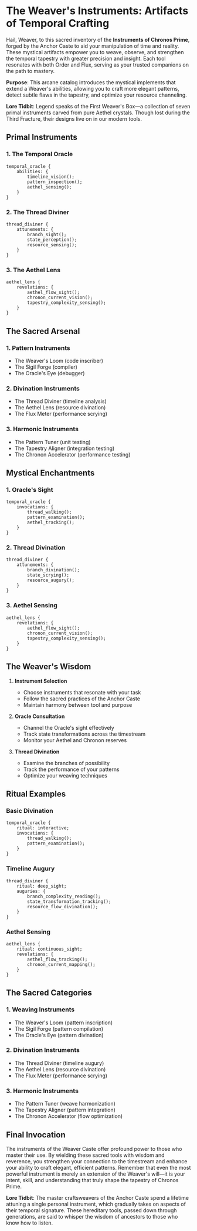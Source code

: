 # The Weaver's Instruments: Artifacts of Temporal Crafting

Hail, Weaver, to this sacred inventory of the **Instruments of Chronos Prime**, forged by the Anchor Caste to aid your manipulation of time and reality. These mystical artifacts empower you to weave, observe, and strengthen the temporal tapestry with greater precision and insight. Each tool resonates with both Order and Flux, serving as your trusted companions on the path to mastery.

**Purpose**: This arcane catalog introduces the mystical implements that extend a Weaver's abilities, allowing you to craft more elegant patterns, detect subtle flaws in the tapestry, and optimize your resource channeling.

**Lore Tidbit**: Legend speaks of the First Weaver's Box—a collection of seven primal instruments carved from pure Aethel crystals. Though lost during the Third Fracture, their designs live on in our modern tools.

## Primal Instruments

### 1. The Temporal Oracle
```chronoscript
temporal_oracle {
    abilities: {
        timeline_vision();
        pattern_inspection();
        aethel_sensing();
    }
}
```

### 2. The Thread Diviner
```chronoscript
thread_diviner {
    attunements: {
        branch_sight();
        state_perception();
        resource_sensing();
    }
}
```

### 3. The Aethel Lens
```chronoscript
aethel_lens {
    revelations: {
        aethel_flow_sight();
        chronon_current_vision();
        tapestry_complexity_sensing();
    }
}
```

## The Sacred Arsenal

### 1. Pattern Instruments
- The Weaver's Loom (code inscriber)
- The Sigil Forge (compiler)
- The Oracle's Eye (debugger)

### 2. Divination Instruments
- The Thread Diviner (timeline analysis)
- The Aethel Lens (resource divination)
- The Flux Meter (performance scrying)

### 3. Harmonic Instruments
- The Pattern Tuner (unit testing)
- The Tapestry Aligner (integration testing)
- The Chronon Accelerator (performance testing)

## Mystical Enchantments

### 1. Oracle's Sight
```chronoscript
temporal_oracle {
    invocations: {
        thread_walking();
        pattern_examination();
        aethel_tracking();
    }
}
```

### 2. Thread Divination
```chronoscript
thread_diviner {
    attunements: {
        branch_divination();
        state_scrying();
        resource_augury();
    }
}
```

### 3. Aethel Sensing
```chronoscript
aethel_lens {
    revelations: {
        aethel_flow_sight();
        chronon_current_vision();
        tapestry_complexity_sensing();
    }
}
```

## The Weaver's Wisdom

1. **Instrument Selection**
   - Choose instruments that resonate with your task
   - Follow the sacred practices of the Anchor Caste
   - Maintain harmony between tool and purpose

2. **Oracle Consultation**
   - Channel the Oracle's sight effectively
   - Track state transformations across the timestream
   - Monitor your Aethel and Chronon reserves

3. **Thread Divination**
   - Examine the branches of possibility
   - Track the performance of your patterns
   - Optimize your weaving techniques

## Ritual Examples

### Basic Divination
```chronoscript
temporal_oracle {
    ritual: interactive;
    invocations: {
        thread_walking();
        pattern_examination();
    }
}
```

### Timeline Augury
```chronoscript
thread_diviner {
    ritual: deep_sight;
    auguries: {
        branch_complexity_reading();
        state_transformation_tracking();
        resource_flow_divination();
    }
}
```

### Aethel Sensing
```chronoscript
aethel_lens {
    ritual: continuous_sight;
    revelations: {
        aethel_flow_tracking();
        chronon_current_mapping();
    }
}
```

## The Sacred Categories

### 1. Weaving Instruments
- The Weaver's Loom (pattern inscription)
- The Sigil Forge (pattern compilation)
- The Oracle's Eye (pattern divination)

### 2. Divination Instruments
- The Thread Diviner (timeline augury)
- The Aethel Lens (resource divination)
- The Flux Meter (performance scrying)

### 3. Harmonic Instruments
- The Pattern Tuner (weave harmonization)
- The Tapestry Aligner (pattern integration)
- The Chronon Accelerator (flow optimization)

## Final Invocation

The instruments of the Weaver Caste offer profound power to those who master their use. By wielding these sacred tools with wisdom and reverence, you strengthen your connection to the timestream and enhance your ability to craft elegant, efficient patterns. Remember that even the most powerful instrument is merely an extension of the Weaver's will—it is your intent, skill, and understanding that truly shape the tapestry of Chronos Prime.

**Lore Tidbit**: The master craftsweavers of the Anchor Caste spend a lifetime attuning a single personal instrument, which gradually takes on aspects of their temporal signature. These hereditary tools, passed down through generations, are said to whisper the wisdom of ancestors to those who know how to listen. 